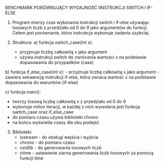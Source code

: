 BENCHMARK PORÓWNUJĄCY WYDAJNOŚĆ IINSTRUKCJI SWITCH I IF-ELSE

1. Program mierzy czas wykonania instrukcji switch i if-else używając losowych liczb z przedziału od 0 do 9 jako argumentów do funkcji. Celem jest porównanie, która instrukcja wykonuje zadania szybciej.

2. Struktura:
   a) funkcja switch_case(int x):
     - przyjmuje liczbę całkowitą x jako argument
     - używa instrukcji switch do zwrócenia wartości x na podstawie dopasowania do przypadków (case)

  b) funkcja if_else_case(int x):
    - przyjmuje liczbę całkowitą x jako argument
    - zawiera sekwencję instrukcji if-else, która zwraca wartość x na podstawie dopasowania do warunków (if-else)

  c) funkcja main():
   - tworzy losową liczbę całkowitą x z przedziału od 0 do 9
   - wykonuje milion iteracji, w każdej z nich wywołana jest funkcja switch_case oraz if_else_case
   - do pomiaru czasu używa biblioteki chrono
   - na końcu wyświetla czasy dla obu podejść

3. Biblioteki:
   - iostream - do obsługi wejścia i wyjścia
   - chrono - do pomiaru czasu
   - cstdlib - do generowania losowych liczb
   - ctime - ustawienie ziarna generowania liczb losowych za pomocą funkcji time
